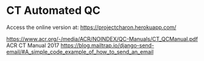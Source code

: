 # CT Automated QC

Access the online version at: https://projectcharon.herokuapp.com/

https://www.acr.org/-/media/ACR/NOINDEX/QC-Manuals/CT_QCManual.pdf ACR CT Manual 2017
https://blog.mailtrap.io/django-send-email/#A_simple_code_example_of_how_to_send_an_email

